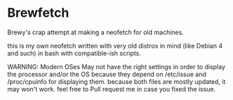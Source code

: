 # Brewfetch
Brewy's crap attempt at making a neofetch for old machines.

this is my own neofetch written with very old distros in mind (like Debian 4 and such) in bash with compatible-ish scripts. 

WARNING: Modern OSes May not have the right settings in order to display the processor and/or the OS because they depend on /etc/issue and /proc/cpuinfo for displaying them. because both files are mostly updated, it may won't work. feel free to Pull request me in case you fixed the issue.

